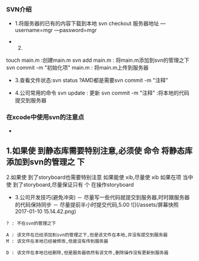 ### SVN介绍
- 1.将服务器的已有的内容下载到本地svn checkout 服务器地址 —username=mgr —password=mgr

- 2.touch main.m :创建main.msvn add main.m : 将main.m添加到svn的管理之下 svn commit -m "初始化项" main.m : 将main.m上传到服务器

- 3.查看文件状态:svn status ?AMD都是需要svn commit -m "注释"

- 4.公司常用的命令svn update : 更新svn commit -m "注释" :将本地的代码提交到服务器

### 在xcode中使用svn的注意点
- 1.如果使 到静态库需要特别注意,必须使 命令 将静态库添加到svn的管理之 下
- 2.如果使 到了storyboard也需要特别注意如果能使 xib,尽量使 xib 如果在项 当中使 到了storyboard,尽量保证只有 个 在操作storyboard
- 3.公司开发技巧(避免冲突)
－ 尽量写一些代码就提交到服务器,时时跟服务器的代码保持同步 
－ 尽量提前半小时提交代码,5.00
![](/assets/屏幕快照 2017-01-10 15.14.42.png)
```
? : 不在svn的管理之下
A : 该文件在已经添加到svn的管理之下,但是该文件在本地,并没有提交到服务器
M : 该文件在本地已经被修改,但是没有传到服务器
D : 该文件在本地已经删除,但是服务器依然有该文件,删除操作没有更新到服务器
```
